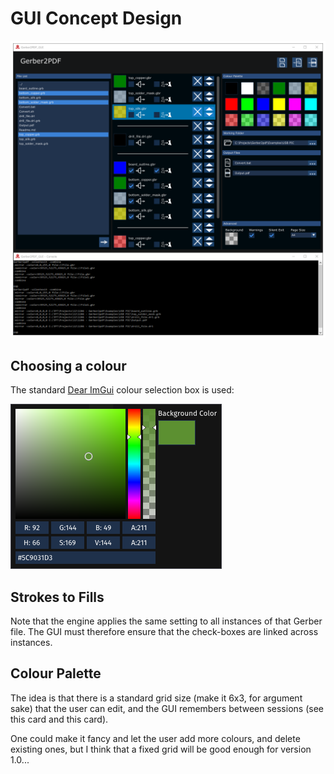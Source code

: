 # GUI Concept Design

![Second Draft](gui_draft_3.png)

## Choosing a colour

The standard [Dear ImGui](https://github.com/ocornut/imgui) colour selection box is used:

![Choosing a colour](ColourSelection.png)

## Strokes to Fills

Note that the engine applies the same setting to all instances of that Gerber file.  The GUI must therefore ensure that the check-boxes are linked across instances.

## Colour Palette

The idea is that there is a standard grid size (make it 6x3, for argument sake) that the user can edit, and the GUI remembers between sessions (see this card and this card).

One could make it fancy and let the user add more colours, and delete existing ones, but I think that a fixed grid will be good enough for version 1.0...

